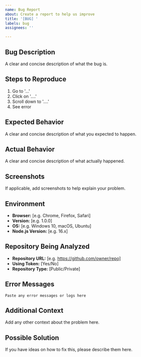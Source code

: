 ```yaml
---
name: Bug Report
about: Create a report to help us improve
title: '[BUG] '
labels: bug
assignees: ''

---
```


## Bug Description
A clear and concise description of what the bug is.

## Steps to Reproduce
1. Go to '...'
2. Click on '....'
3. Scroll down to '....'
4. See error

## Expected Behavior
A clear and concise description of what you expected to happen.

## Actual Behavior
A clear and concise description of what actually happened.

## Screenshots
If applicable, add screenshots to help explain your problem.

## Environment
- **Browser:** [e.g. Chrome, Firefox, Safari]
- **Version:** [e.g. 1.0.0]
- **OS:** [e.g. Windows 10, macOS, Ubuntu]
- **Node.js Version:** [e.g. 16.x]

## Repository Being Analyzed
- **Repository URL:** [e.g. https://github.com/owner/repo]
- **Using Token:** [Yes/No]
- **Repository Type:** [Public/Private]

## Error Messages
```
Paste any error messages or logs here
```

## Additional Context
Add any other context about the problem here.

## Possible Solution
If you have ideas on how to fix this, please describe them here.